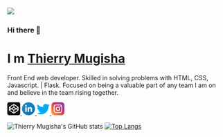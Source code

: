 


<br>
<img src="https://github.com/r-e-d-ant/red-Ant-02/blob/main/1500x500.jpeg"/>
<br>


### Hi there 👋
# I m <a href="https://thierrymugisha.me/">Thierry Mugisha</a>

Front End web developer. Skilled in solving problems with HTML, CSS, Javascript. | Flask. Focused on being a valuable part of any team I am on and believe in the team rising together.

<a href="https://codepen.io/r_e_d_ant" target="_blank">
  <img src="https://github.com/r-e-d-ant/logos/blob/main/codepen.png" width="30px" height="30px"/>
</a>

<a href="https://www.linkedin.com/in/thierry-mugisha-693a9b207/" blank="_blank">
 <img src="https://github.com/r-e-d-ant/logos/blob/main/linkedin.png" width="30px" height="30px"/>
</a>

<a href="https://twitter.com/r_e_d_ant" blank="_blank">
 <img src="https://github.com/r-e-d-ant/logos/blob/main/twitter.png" width="30px" height="30px"/>
</a>

<a href="https://www.instagram.com/r_e_d_ant/" blank="_blank">
 <img src="https://github.com/r-e-d-ant/logos/blob/main/instagram.png" width="30px" height="30px"/>
</a>
<br>

<!--- 🔭  I’m currently working on Flask/-->
<!--- 🌱 I’m currently learning JavaScript -->
<!--- 🤔 I’m looking for help with JavaScript -->
<!--- 👯 I’m looking to collaborate on every web app, website development --->
<!--- 💬 Ask me about Python, Flask,... --->

![Thierry Mugisha's GitHub stats](https://github-readme-stats.vercel.app/api?username=r-e-d-ant&count_private=true&show_icons=true&theme=dracula)
[![Top Langs](https://github-readme-stats.vercel.app/api/top-langs/?username=r-e-d-ant&count_private=true&show_icons=true&theme=dracula&langs_count=8)](https://github.com/r-e-d-ant/github-readme-stats)


